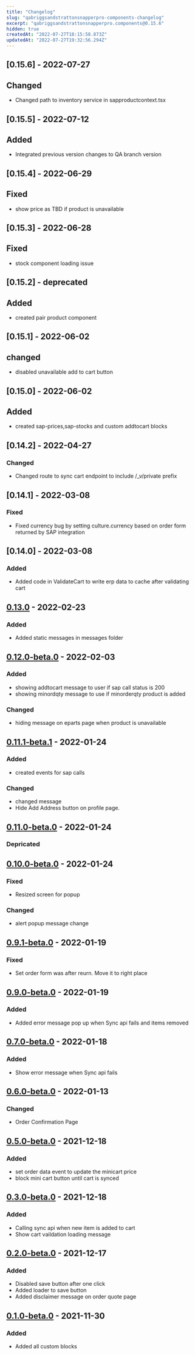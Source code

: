 ```yaml
---
title: "Changelog"
slug: "qabriggsandstrattonsnapperpro-components-changelog"
excerpt: "qabriggsandstrattonsnapperpro.components@0.15.6"
hidden: true
createdAt: "2022-07-27T18:15:58.873Z"
updatedAt: "2022-07-27T19:32:56.294Z"
---
```

[site]: https://briggsandstratton.myvtex.com/
## [0.15.6] - 2022-07-27
## Changed
- Changed path to inventory service in sapproductcontext.tsx

## [0.15.5] - 2022-07-12
## Added
- Integrated previous version changes to QA branch version

## [0.15.4] - 2022-06-29
## Fixed
- show price as TBD if product is unavailable

## [0.15.3] - 2022-06-28
## Fixed
- stock component loading issue

## [0.15.2] - deprecated
## Added
- created pair product component

## [0.15.1] - 2022-06-02
## changed
- disabled unavailable add to cart button

## [0.15.0] - 2022-06-02 
## Added
- created sap-prices,sap-stocks and custom addtocart blocks

## [0.14.2] - 2022-04-27
### Changed
- Changed route to sync cart endpoint to include /_v/private prefix

## [0.14.1] - 2022-03-08
### Fixed
- Fixed currency bug by setting culture.currency based on order form returned by SAP integration

## [0.14.0] - 2022-03-08
### Added
- Added code in ValidateCart to write erp data to cache after validating cart

## [0.13.0][site] - 2022-02-23
### Added
- Added static messages in messages folder

## [0.12.0-beta.0][site] - 2022-02-03
### Added
- showing addtocart message to user if sap call status is 200
- showing minordqty message to use if minorderqty product is added
### Changed
- hiding message on eparts page when product is unavailable 


## [0.11.1-beta.1][site] - 2022-01-24
### Added
- created events for sap calls
### Changed
- changed message
 - Hide Add Address button on profile page.

## [0.11.0-beta.0][site] - 2022-01-24
### Depricated
## [0.10.0-beta.0][site] - 2022-01-24
### Fixed
  - Resized screen for popup
### Changed
  - alert popup message change

## [0.9.1-beta.0][site] - 2022-01-19
### Fixed
  - Set order form was after reurn. Move it to right place
## [0.9.0-beta.0][site] - 2022-01-19
### Added
  - Added error message pop up when Sync api fails and items removed
## [0.7.0-beta.0][site] - 2022-01-18
### Added
  - Show error message when Sync api fails
## [0.6.0-beta.0][site] - 2022-01-13
### Changed
  - Order Confirmation Page
## [0.5.0-beta.0][site] - 2021-12-18
### Added
  - set order data event to update the minicart price
  - block mini cart button until cart is synced
## [0.3.0-beta.0][site] - 2021-12-18
### Added
  - Calling sync api when new item is added to cart
  - Show cart vaildation loading message
## [0.2.0-beta.0][site] - 2021-12-17
### Added
  - Disabled save button after one click
  - Added loader to save button
  - Added disclaimer message on order quote page
## [0.1.0-beta.0][site] - 2021-11-30
### Added

- Added all custom blocks